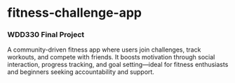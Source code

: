 # fitness-challenge-app
### WDD330 Final Project
A community-driven fitness app where users join challenges, track workouts, and compete with friends. It boosts motivation through social interaction, progress tracking, and goal setting—ideal for fitness enthusiasts and beginners seeking accountability and support.
